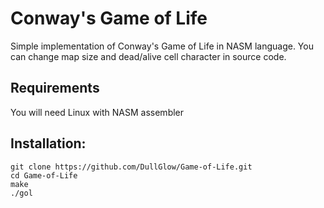 # Conway's Game of Life
Simple implementation of Conway's Game of Life in NASM language. You can change map size and dead/alive cell character in source code.
## Requirements
You will need Linux with NASM assembler

## Installation:

    git clone https://github.com/DullGlow/Game-of-Life.git
    cd Game-of-Life
    make
    ./gol
